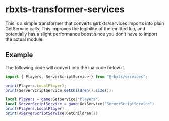 # rbxts-transformer-services
This is a simple transformer that converts @rbxts/services imports into plain GetService calls.
This improves the legibility of the emitted lua, and potentially has a slight performance boost since you don't have to import the actual module.


## Example
The following code will convert into the lua code below it.
```ts
import { Players, ServerScriptService } from "@rbxts/services";

print(Players.LocalPlayer);
print(ServerScriptService.GetChildren().size());
```

```lua
local Players = game:GetService("Players")
local ServerScriptService = game:GetService("ServerScriptService")
print(Players.LocalPlayer)
print(#ServerScriptService:GetChildren())
```
